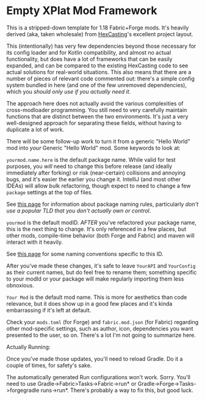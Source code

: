 # Empty XPlat Mod Framework

This is a stripped-down template for 1.18 Fabric+Forge mods.  It's heavily derived (aka, taken wholesale) from [HexCasting](https://www.curseforge.com/minecraft/mc-mods/hexcasting)'s excellent project layout.

This (intentionally) has very few dependencies beyond those necessary for its config loader and for Kotlin compatibility, and almost no actual functionality, but does have a lot of frameworks that can be easily expanded, and can be compared to the existing HexCasting code to see actual solutions for real-world situations.  This also means that there are a number of pieces of relevant code commented out: there's a simple config system bundled in here (and one of the few unremoved dependencies), which you _should only use if you actually need it_.

The approach here does not actually avoid the various complexities of cross-modloader programming.  You still need to very carefully maintain functions that are distinct between the two environments.  It's just a very well-designed approach for separating these fields, without having to duplicate a lot of work.   

There will be some follow-up work to turn it from a generic "Hello World" mod into _your_ Generic "Hello World" mod.  Some keywords to look at:

 ``yourmod.name.here`` is the default package name.  While valid for test purposes, you _will_ need to change this before release (and ideally immediately after forking) or risk (near-certain) collisions and annoying bugs, and it's easier the earlier you change it.
 IntelliJ (and most other IDEAs) will allow bulk refactoring, though expect to need to change a few ``package`` settings at the top of files.

See [this page](https://docs.oracle.com/javase/specs/jls/se6/html/packages.html#7.7) for information about package naming rules, particularly _don't use a popular TLD that you don't actually own or control_.

 ``yourmod`` is the default modID.  _AFTER_ you've refactored your package name, this is the next thing to change.  It's only referenced in a few places, but other mods, compile-time behavior (both Forge and Fabric) and maven will interact with it heavily.

See [this page](https://maven.apache.org/guides/mini/guide-naming-conventions.html) for some naming conventions specific to this ID.

After you've made these changes, it's safe to leave ``YourAPI`` and ``YourConfig`` as their current names, but do feel free to rename them; something specific to your modId or your package will make regularly importing them less obnoxious.

``Your Mod`` is the default mod name.  This is more for aesthetics than code relevance, but it does show up in a good few places and it's kinda embarrassing if it's left at default.

Check your ``mods.toml`` (for Forge) and ``fabric.mod.json`` (for Fabric) regarding other mod-specific settings, such as author, icon, dependencies you want presented to the user, so on.  There's a lot I'm not going to summarize here.

Actually Running:

Once you've made those updates, you'll need to reload Gradle.  Do it a couple of times, for safety's sake.

The automatically generated Run configurations won't work.  Sorry.  You'll need to use Gradle->Fabric>Tasks->Fabric->run* or Gradle->Forge->Tasks->forgegradle runs->run*.  There's probably a way to fix this, but good luck.
